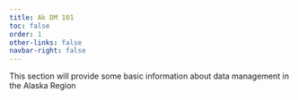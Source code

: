 ```yaml
---
title: Ak DM 101
toc: false
order: 1
other-links: false
navbar-right: false
---
```


This section will provide some basic information about data management in the Alaska Region